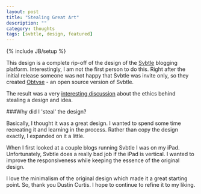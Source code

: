 ```yaml
---
layout: post
title: "Stealing Great Art"
description: ""
category: thoughts
tags: [svbtle, design, featured]
---
```

{% include JB/setup %}

This design is a complete rip-off of the design of the [Svbtle](http://svbtle.com) blogging platform. Interestingly, I am not the first person to do this. Right after the initial release someone was not happy that Svbtle was invite only, so they created [Obtvse](https://github.com/NateW/obtvse) - an open source version of Svbtle. 

The result was a very [interesting discussion](http://news.ycombinator.com/item?id=3744237) about the ethics behind stealing a design and idea. 

###Why did I 'steal' the design?

Basically, I thought it was a great design. I wanted to spend some time recreating it and learning in the process. Rather than copy the design exactly, I expanded on it a little. 

When I first looked at a couple blogs running Svbtle I was on my iPad. Unfortunately, Svbtle does a really bad job if the iPad is vertical. I wanted to improve the responsiveness while keeping the essence of the original design. 

I love the minimalism of the original design which made it a great starting point. So, thank you Dustin Curtis. I hope to continue to refine it to my liking. 
 
